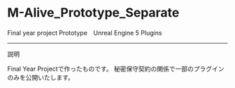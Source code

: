 # M-Alive_Prototype_Separate

Final year project Prototype　Unreal Engine 5 Plugins

----

説明

Final Year Projectで作ったものです。
秘密保守契約の関係で一部のプラグインのみを公開いたします。
